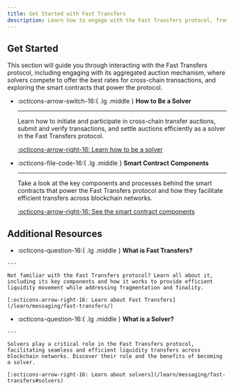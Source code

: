 ```yaml
---
title: Get Started with Fast Transfers
description: Learn how to engage with the Fast Transfers protocol, from participating in its auction mechanism to exploring the smart contracts that power it.
---
```


## Get Started

This section will guide you through interacting with the Fast Transfers protocol, including engaging with its aggregated auction mechanism, where solvers compete to offer the best rates for cross-chain transactions, and exploring the smart contracts that power the protocol.

<div class="grid cards" markdown>

-   :octicons-arrow-switch-16:{ .lg .middle } **How to Be a Solver**

    ---

    Learn how to initiate and participate in cross-chain transfer auctions, submit and verify transactions, and settle auctions efficiently as a solver in the Fast Transfers protocol.

    [:octicons-arrow-right-16: Learn how to be a solver](/build/contract-integrations/fast-transfers/how-to-solver/)

-   :octicons-file-code-16:{ .lg .middle } **Smart Contract Components**

    ---

    Take a look at the key components and processes behind the smart contracts that power the Fast Transfers protocol and how they facilitate efficient transfers across blockchain networks.

    [:octicons-arrow-right-16: See the smart contract components](/build/contract-integrations/fast-transfers/smart-components/)

</div>

## Additional Resources

<div class="grid cards" markdown>

-    :octicons-question-16:{ .lg .middle } **What is Fast Transfers?**

    ---

    Not familiar with the Fast Transfers protocol? Learn all about it, including its key components and how it works to provide efficient liquidity movement while addressing fragmentation and finality.

    [:octicons-arrow-right-16: Learn about Fast Transfers](/learn/messaging/fast-transfers/)

-    :octicons-question-16:{ .lg .middle } **What is a Solver?**

    ---

    Solvers play a critical role in the Fast Transfers protocol, facilitating seamless and efficient liquidity transfers across blockchain networks. Discover their role and the benefits of becoming a solver.

    [:octicons-arrow-right-16: Learn about solvers](/learn/messaging/fast-transfers#solvers)

</div>
